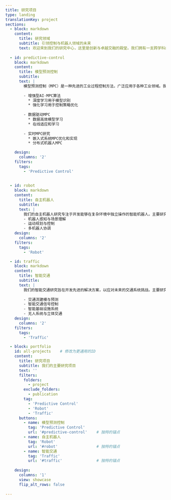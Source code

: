 ```yaml
---
title: 研究项目
type: landing
translationKey: project
sections:
  - block: markdown
    content:
      title: 研究领域
      subtitle: 引领控制与机器人领域的未来
      text: 欢迎来到我们的研究中心，这里是创新与卓越交融的殿堂。我们拥有一支跨学科的顶尖团队，致力于在多个领域不断突破技术的边界。请探索以下内容，了解我们的开创性研究计划与变革性项目，共同见证技术革新的力量。
   
  - id: predictive-control
    block: markdown
    content:
      title: 模型预测控制
      subtitle: 
      text: |
        模型预测控制（MPC）是一种先进的工业过程控制方法，广泛应用于各种工业领域。我们的研究特别关注将人工智能和数据驱动的方法与MPC相结合：
        
        - 增强型AI-MPC算法
          * 深度学习用于模型识别
          * 强化学习用于控制策略优化
        
        - 数据驱动MPC
          * 数据高效模型学习
          * 在线适应和学习
        
        - 实时MPC研究
          * 嵌入式系统MPC优化和实现
          * 分布式机器人MPC

    design:
      columns: '2'
    filters:
      tags: 
        - 'Predictive Control'  
    
  
  - id: robot
    block: markdown
    content:
      title: 自主机器人
      subtitle: 
      text: |
        我们的自主机器人研究专注于开发能够在复杂环境中独立操作的智能机器人。主要研究领域包括：
        - 机器人感知与场景理解
        - 运动规划与控制
        - 多机器人协调
    design:
      columns: '2'
    filters:
      tags:
        - 'Robot'

  - id: traffic
    block: markdown
    content:
      title: 智能交通
      subtitle: 
      text: |
        我们的智能交通研究旨在开发先进的解决方案，以应对未来的交通系统挑战。主要研究方向包括：
        
        - 交通流建模与预测
        - 智能交通信号控制
        - 智能基础设施系统
        - 无人系统与立体交通
    design:
      columns: '2'
    filters:
      tags:
        - 'Traffic' 

  - block: portfolio
    id: all-projects    # 修改为更通用的ID
    content:
      title: 研究项目
      subtitle: 我们的主要研究项目
      text: ''
      filters:
        folders:
          - project
        exclude_folders:
          - publication
        tag:
          - 'Predictive Control'
          - 'Robot' 
          - 'Traffic'
      buttons:
        - name: 模型预测控制
          tag: 'Predictive Control'
          url: '#predictive-control'    # 独特的锚点
        - name: 自主机器人
          tag: 'Robot'
          url: '#robot'                 # 独特的锚点
        - name: 智能交通
          tag: 'Traffic'
          url: '#traffic'               # 独特的锚点
      
    design:
      columns: '1'
      view: showcase
      flip_alt_rows: false
 
---
```


